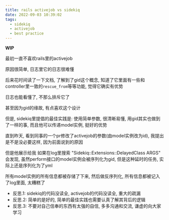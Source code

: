 ```yaml
---
title: rails activejob vs sidekiq
date: 2022-09-03 10:39:02
tags:
  - sidekiq
  - activejob
  - best practice
---
```


**WIP**

最初一直不喜欢rails里的activejob

原因很简单, 日志里它的日志很难懂

后来花时间读了一下文档, 了解到了gid这个概念, 知道了它里面有一些和controller里一致的`rescue_from`等等功能, 觉得它确实有优势

日志也能看懂了, 不那么排斥它了

甚至因为gid的缘故, 有点喜欢这个设计

但是, sidekiq里提倡的最佳实践是: 使用简单参数, 很清晰易懂, 用gid其实也做到了一样的事, 而且他可以传递model实例, 挺好的优势

直到昨天, 看到同事的一个pr修改了activejob的参数(由model实例改为id), 我提出是不是没必要这样, 因为前面说到的原因

但是他展示给我 如果在log里搜索 "Sidekiq::Extensions::DelayedClass  ARGS" 会发现, 虽然perform接口的model实例会被序列化为gid, 但是这种延时的任务, 实际上还是序列化为了yml

所有model实例的所有信息都被存储了下来, 然后做反序列化, 所有信息都被记入了log里面, 太糟糕了

+ 反思.1: sidekiq的代码没读全, activejob的代码没读全, 重大的疏漏
+ 反思.2: 简单的是好的, 简单的最佳实践也需要认真了解其背后的逻辑
+ 反思.3: 不要对自己信奉的东西有太强的自信, 多多沟通和交流, 谦虚的向大家学习

